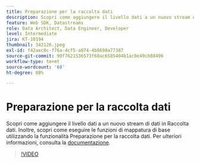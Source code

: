 ```yaml
---
title: Preparazione per la raccolta dati
description: Scopri come aggiungere il livello dati a un nuovo stream di dati in Raccolta dati.
feature: Web SDK, Datastreams
role: Data Architect, Data Engineer, Developer
level: Intermediate
jira: KT-10194
thumbnail: 342120.jpeg
exl-id: f42aec0c-f76a-4cf5-a874-4b8698a77387
source-git-commit: 90f7621536573f60ac6585404b1ac0e49cb08496
workflow-type: tm+mt
source-wordcount: '68'
ht-degree: 88%

---
```


# Preparazione per la raccolta dati

Scopri come aggiungere il livello dati a un nuovo stream di dati in Raccolta dati. Inoltre, scopri come eseguire le funzioni di mappatura di base utilizzando la funzionalità Preparazione per la raccolta dati. Per ulteriori informazioni, consulta la [documentazione](https://experienceleague.adobe.com/docs/experience-platform/edge/fundamentals/datastreams.html#data-prep).

>[!VIDEO](https://video.tv.adobe.com/v/342120/?quality=12&learn=on)
